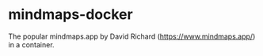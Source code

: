 # mindmaps-docker
The popular mindmaps.app by David Richard (https://www.mindmaps.app/) in a container.
